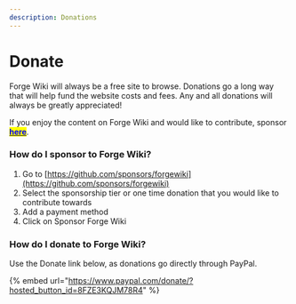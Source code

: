 ```yaml
---
description: Donations
---
```


# Donate

Forge Wiki will always be a free site to browse. Donations go a long way that will help fund the website costs and fees. Any and all donations will always be greatly appreciated!

If you enjoy the content on Forge Wiki and would like to contribute, sponsor [<mark style="color:blue;">**here**</mark>](https://github.com/sponsors/forgewiki).

### How do I sponsor to Forge Wiki?

1. Go to [https://github.com/sponsors/forgewiki](https://github.com/sponsors/forgewiki)
2. Select the sponsorship tier or one time donation that you would like to contribute towards
3. Add a payment method
4. Click on Sponsor Forge Wiki

### How do I donate to Forge Wiki?

Use the Donate link below, as donations go directly through PayPal.

{% embed url="https://www.paypal.com/donate/?hosted_button_id=8FZE3KQJM78R4" %}
